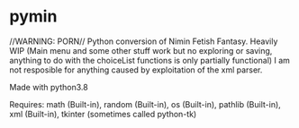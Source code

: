 # pymin
//WARNING: PORN// Python conversion of Nimin Fetish Fantasy. Heavily WIP (Main menu and some other stuff work but no exploring or saving, anything to do with the choiceList functions is only partially functional) I am not resposible for anything caused by exploitation of the xml parser.

Made with python3.8

Requires:
math (Built-in),
random (Built-in),
os (Built-in),
pathlib (Built-in),
xml (Built-in),
tkinter (sometimes called python-tk) 
